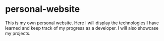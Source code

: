 # personal-website
This is my own personal website. Here I will display the technologies I have learned and keep track of my progress as a developer. I will also showcase my projects. 
